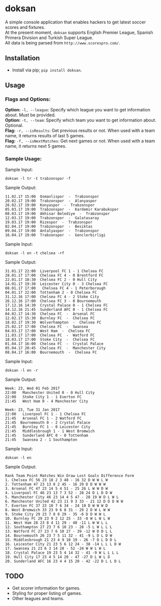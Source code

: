 # doksan
A simple console application that enables hackers to get latest soccer scores and fixtures.  
At the present moment, ```doksan``` supports English Premier League, Spanish Primera Division and Turkish Super League.  
All data is being parsed from ```http://www.scorespro.com/```.  

## Installation
- Install via pip; ```pip install doksan```.

## Usage
### Flags and Options:
**Option:** ```-l, --league```: Specify which league you want to get information about. Must be provided.  
**Option:** ```-t, --team```: Specify which team you want to get information about. Optional.  
**Flag:** ```-r, --isResults```: Get previous results or not. When used with a team name, it returns results of last 5 games.  
**Flag:** ```-f, --isNextMatches```: Get next games or not. When used with a team name, it returns next 5 games.  


### Sample Usage:
Sample Input:  
```
doksan -l tr -t trabzonspor -f
```

Sample Output:  

```
11.02.17 15:00  Osmanlispor  -  Trabzonspor  
20.02.17 19:00  Trabzonspor  -  Alanyaspor  
26.02.17 19:00  Konyaspor  -  Trabzonspor  
05.03.17 19:00  Trabzonspor  -  Kardemir Karabukspor  
08.03.17 19:00  Akhisar Belediye  -  Trabzonspor  
12.03.17 19:00  Trabzonspor  -  Galatasaray  
19.03.17 19:00  Rizespor  -  Trabzonspor  
02.04.17 19:00  Trabzonspor  -  Besiktas  
09.04.17 19:00  Antalyaspor  -  Trabzonspor  
16.04.17 19:00  Trabzonspor  -  Genclerbirligi  
```

Sample Input:  
```
doksan -l en -t chelsea -rf
```

Sample Output:  

```
31.01.17 22:00  Liverpool FC 1 - 1 Chelsea FC  
28.01.17 17:00  Chelsea FC 4 - 0 Brentford FC  
22.01.17 18:30  Chelsea FC 2 - 0 Hull City  
14.01.17 19:30  Leicester City 0 - 3 Chelsea FC  
08.01.17 17:00   Chelsea FC 4 - 1 Peterborough  
04.01.17 22:00  Tottenham 2 - 0 Chelsea FC  
31.12.16 17:00  Chelsea FC 4 - 2 Stoke City  
26.12.16 17:00  Chelsea FC 3 - 0 Bournemouth  
17.12.16 14:30  Crystal Palace 0 - 1 Chelsea FC  
14.12.16 21:45  Sunderland AFC 0 - 1 Chelsea FC  
04.02.17 14:30  Chelsea FC  -  Arsenal FC  
12.02.17 15:30  Burnley FC  -  Chelsea FC  
18.02.17 19:30  Wolverhampton  -  Chelsea FC  
25.02.17 17:00  Chelsea FC  -  Swansea  
04.03.17 17:00  West Ham  -  Chelsea FC  
11.03.17 17:00  Chelsea FC  -  Watford FC  
18.03.17 17:00  Stoke City  -  Chelsea FC  
01.04.17 16:00  Chelsea FC  -  Crystal Palace  
05.04.17 20:45  Chelsea FC  -  Manchester City  
08.04.17 16:00  Bournemouth  -  Chelsea FC
```

Sample Input:  
```
doksan -l en -r
```

Sample Output:  

```
Week: 23, Wed 01 Feb 2017
22:00   Manchester United 0 - 0 Hull City  
22:00   Stoke City 1 - 1 Everton FC  
21:45   West Ham 0 - 4 Manchester City  

Week: 23, Tue 31 Jan 2017
22:00   Liverpool FC 1 - 1 Chelsea FC  
21:45   Arsenal FC 1 - 2 Watford FC  
21:45  Bournemouth 0 - 2 Crystal Palace  
21:45   Burnley FC 1 - 0 Leicester City  
21:45   Middlesbrough 1 - 1 West Bromwich  
21:45   Sunderland AFC 0 - 0 Tottenham  
21:45   Swansea 2 - 1 Southampton  
```

Sample Input:  
```
doksan -l en
```

Sample Output:  

```
Rank Team Point Matches Win Draw Lost Goals Difference Form
1. Chelsea FC 56 23 18 2 3 48 - 16 32 D W W L W 
2. Tottenham 47 23 13 8 2 45 - 16 29 D D W W W 
3. Arsenal FC 47 23 14 5 4 51 - 25 26 L W W D W 
4. Liverpool FC 46 23 13 7 3 52 - 28 24 D L D D W 
5. Manchester City 46 23 14 4 5 47 - 28 19 W D L W L 
6. Manchester United 42 23 11 9 3 33 - 21 12 D D D W W 
7. Everton FC 37 23 10 7 6 34 - 24 10 D W W W D 
8. West Bromwich 33 23 9 6 8 31 - 29 2 D W L W W 
9. Stoke City 29 23 7 8 8 29 - 35 -6 D D W W L 
10. Burnley FC 29 23 9 2 12 25 - 33 -8 W L W L W 
11. West Ham 28 23 8 4 11 29 - 40 -11 L W W L L 
12. Southampton 27 23 7 6 10 23 - 28 -5 L W L L L 
13. Watford FC 27 23 7 6 10 27 - 39 -12 W D D L L 
14. Bournemouth 26 23 7 5 11 32 - 41 -9 L D L D W 
15. Middlesbrough 21 23 4 9 10 19 - 26 -7 D L D D L 
16. Leicester City 21 23 5 6 12 24 - 38 -14 L L L D W 
17. Swansea 21 23 6 3 14 28 - 52 -24 W W L W L 
18. Crystal Palace 19 23 5 4 14 32 - 41 -9 W L L L L 
19. Hull City 17 23 4 5 14 20 - 47 -27 D L W L D 
20. Sunderland AFC 16 23 4 4 15 20 - 42 -22 D L L D L 
```

## TODO
- Get scorer information for games.
- Styling for proper listing of games.
- Other leagues and teams.